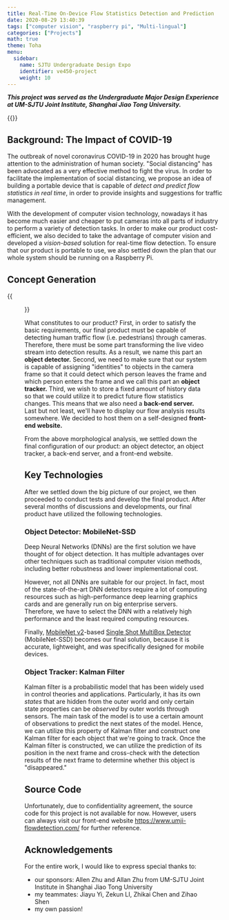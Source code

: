 ```yaml
---
title: Real-Time On-Device Flow Statistics Detection and Prediction
date: 2020-08-29 13:40:39
tags: ["computer vision", "raspberry pi", "Multi-lingual"]
categories: ["Projects"]
math: true
theme: Toha
menu:
  sidebar:
    name: SJTU Undergraduate Design Expo
    identifier: ve450-project
    weight: 10
---
```


***This project was served as the Undergraduate Major Design Experience at UM-SJTU Joint Institute, Shanghai Jiao Tong University.***

{{<youtube kMHzTvTi0Lc>}}

<!-- more -->

## Background: The Impact of COVID-19
The outbreak of novel coronavirus COVID-19 in 2020 has brought huge attention to the administration of human society. "Social distancing" has been advocated as a very effective method to fight the virus. In order to facilitate the implementation of social distancing, we propose an idea of building a portable device that is capable of *detect and predict flow statistics in real time*, in order to provide insights and suggestions for traffic management. 

With the development of computer vision technology, nowadays it has become much easier and cheaper to put cameras into all parts of industry to perform a variety of detection tasks. In order to make our product cost-efficient, we also decided to take the advantage of computer vision and developed a *vision-based* solution for real-time flow detection. To ensure that our product is portable to use, we also settled down the plan that our whole system should be running on a Raspberry Pi.

## Concept Generation
{{<figure src="450_MorphologicalAnalysis.png" caption="Morphological chart." width="500">}}

What constitutes to our product? First, in order to satisfy the basic requirements, our final product must be capable of detecting human traffic flow (i.e. pedestrians) through cameras. Therefore, there must be some part transforming the live video stream into detection results. As a result, we name this part an **object detector.** Second, we need to make sure that our system is capable of assigning "identities" to objects in the camera frame so that it could detect which person leaves the frame and which person enters the frame and we call this part an **object tracker.** Third, we wish to store a fixed amount of history data so that we could utilize it to predict future flow statistics changes. This means that we also need a **back-end server.** Last but not least, we'll have to display our flow analysis results somewhere. We decided to host them on a self-designed **front-end website.**

From the above morphological analysis, we settled down the final configuration of our product: an object detector, an object tracker, a back-end server, and a front-end website.

## Key Technologies
After we settled down the big picture of our project, we then proceeded to conduct tests and develop the final product. After several months of discussions and developments, our final product have utilized the following technologies.

### Object Detector: MobileNet-SSD
Deep Neural Networks (DNNs) are the first solution we have thought of for object detection. It has multiple advantages over other techniques such as traditional computer vision methods, including better robustness and lower implementational cost. 

However, not all DNNs are suitable for our project. In fact, most of the state-of-the-art DNN detectors require a lot of computing resources such as high-performance deep learning graphics cards and are generally run on big enterprise servers. Therefore, we have to select the DNN with a relatively high performance and the least required computing resources.

Finally, [MobileNet v2](https://arxiv.org/abs/1801.04381)-based [Single Shot MultiBox Detector](https://link.springer.com/chapter/10.1007/978-3-319-46448-0_2) (MobileNet-SSD) becomes our final solution, because it is accurate, lightweight, and was specifically designed for mobile devices. 

### Object Tracker: Kalman Filter
Kalman filter is a probabilistic model that has been widely used in control theories and applications. Particularly, it has its own *states* that are hidden from the outer world and only certain state properties can be *observed* by outer worlds through sensors. The main task of the model is to use a certain amount of observations to predict the next states of the model. Hence, we can utilize this property of Kalman filter and construct one Kalman filter for each object that we're going to track. Once the Kalman filter is constructed, we can utilize the prediction of its position in the next frame and cross-check with the detection results of the next frame to determine whether this object is "disappeared."

## Source Code
Unfortunately, due to confidentiality agreement, the source code for this project is not available for now. However, users can always visit our front-end website https://www.umji-flowdetection.com/ for further reference. 

## Acknowledgements
For the entire work, I would like to express special thanks to:

- our sponsors: Allen Zhu and Allan Zhu from UM-SJTU Joint Institute in Shanghai Jiao Tong University
- my teammates: Jiayu Yi, Zekun LI, Zhikai Chen and Zihao Shen
- my own passion!

